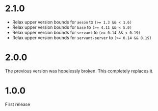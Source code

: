 # 2.1.0

* Relax upper version bounds for `aeson` to `(>= 1.3 && < 1.6)`
* Relax upper version bounds for `base` to `(>= 4.11 && < 5.0)`
* Relax upper version bounds for `servant` to `(>= 0.14 && < 0.19)`
* Relax upper version bounds for `servant-server` to `(>= 0.14 && 0.19)`

# 2.0.0

The previous version was hopelessly broken.  This completely replaces it.

# 1.0.0

First release
